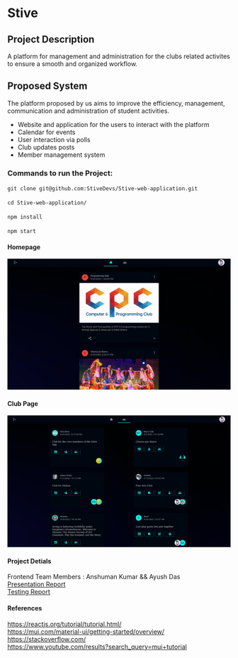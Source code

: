 # Stive 

## Project Description
A platform for management and administration for the clubs related activites to ensure a smooth and organized workflow.

## Proposed System
The platform proposed by us aims to improve the efficiency, management, communication and administration of student activities.
* Website and application for the users to interact with the platform
* Calendar for events
* User interaction via polls 
* Club updates posts
* Member management system


### Commands to run the Project:
```
git clone git@github.com:StiveDevs/Stive-web-application.git

cd Stive-web-application/

npm install

npm start

```

#### Homepage
![Screenshot](./public/stiveHomePage.jpeg)

#### Club Page
![Screenshot](./public/stiveSecondarypage.jpeg)

#### Project Detials
Frontend Team Members : Anshuman Kumar && Ayush Das <br />
[Presentation Report](https://docs.google.com/presentation/d/1t7OKg11eji6c12KOXRGFOIITZKXcb39DpeqtMVmpkK8/edit#slide=id.p)<br />
[Testing Report](https://docs.google.com/presentation/d/1t7OKg11eji6c12KOXRGFOIITZKXcb39DpeqtMVmpkK8/edit#slide=id.p) 


#### References<br />
https://reactjs.org/tutorial/tutorial.html/<br />
https://mui.com/material-ui/getting-started/overview/<br />
https://stackoverflow.com/<br />
https://www.youtube.com/results?search_query=mui+tutorial<br />